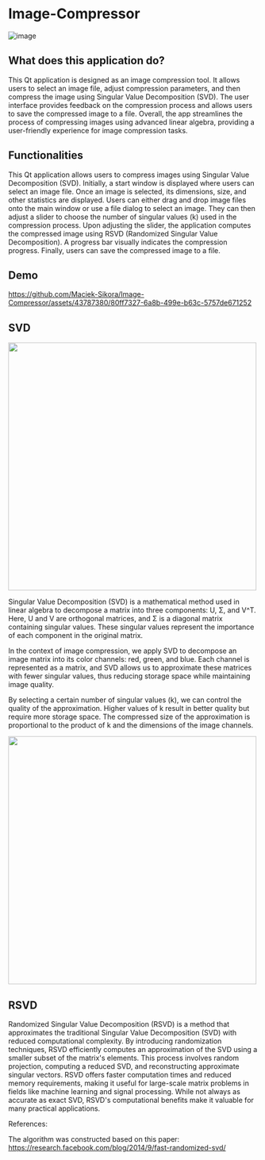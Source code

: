 # Image-Compressor
![image](https://github.com/Maciek-Sikora/Image-Compressor/assets/43787380/9c07201d-088c-4143-b9ae-b81440dcb5fb)
## What does this application do?
This Qt application is designed as an image compression tool. It allows users to select an image file, adjust compression parameters, and then compress the image using Singular Value Decomposition (SVD). The user interface provides feedback on the compression process and allows users to save the compressed image to a file. Overall, the app streamlines the process of compressing images using advanced linear algebra, providing a user-friendly experience for image compression tasks.
## Functionalities
This Qt application allows users to compress images using Singular Value Decomposition (SVD). Initially, a start window is displayed where users can select an image file. Once an image is selected, its dimensions, size, and other statistics are displayed. Users can either drag and drop image files onto the main window or use a file dialog to select an image. They can then adjust a slider to choose the number of singular values (k) used in the compression process. Upon adjusting the slider, the application computes the compressed image using RSVD (Randomized Singular Value Decomposition). A progress bar visually indicates the compression progress. Finally, users can save the compressed image to a file.
## Demo
https://github.com/Maciek-Sikora/Image-Compressor/assets/43787380/80ff7327-6a8b-499e-b63c-5757de671252
## SVD
<div >
  <img src="https://github.com/Maciek-Sikora/Image-Compressor/assets/43787380/89061bef-a832-479a-8356-8df8030b102d" width="500">
</div>

Singular Value Decomposition (SVD) is a mathematical method used in linear algebra to decompose a matrix into three components: U, Σ, and V^T. Here, U and V are orthogonal matrices, and Σ is a diagonal matrix containing singular values. These singular values represent the importance of each component in the original matrix.

In the context of image compression, we apply SVD to decompose an image matrix into its color channels: red, green, and blue. Each channel is represented as a matrix, and SVD allows us to approximate these matrices with fewer singular values, thus reducing storage space while maintaining image quality.

By selecting a certain number of singular values (k), we can control the quality of the approximation. Higher values of k result in better quality but require more storage space. The compressed size of the approximation is proportional to the product of k and the dimensions of the image channels.

<div >
  <img src="https://github.com/Maciek-Sikora/Image-Compressor/assets/43787380/8d8708d9-8d7c-4e74-bd55-780e2ac80e11" width="500">
</div>

## RSVD

Randomized Singular Value Decomposition (RSVD) is a method that approximates the traditional Singular Value Decomposition (SVD) with reduced computational complexity. By introducing randomization techniques, RSVD efficiently computes an approximation of the SVD using a smaller subset of the matrix's elements. This process involves random projection, computing a reduced SVD, and reconstructing approximate singular vectors. RSVD offers faster computation times and reduced memory requirements, making it useful for large-scale matrix problems in fields like machine learning and signal processing. While not always as accurate as exact SVD, RSVD's computational benefits make it valuable for many practical applications.

References:

The algorithm was constructed based on this paper: https://research.facebook.com/blog/2014/9/fast-randomized-svd/

